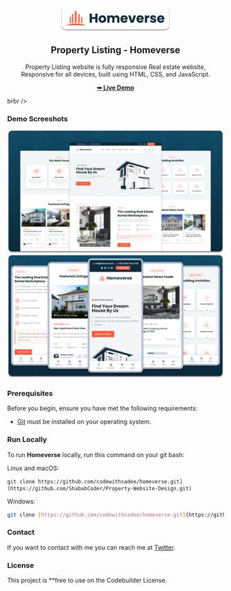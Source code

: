 <div align="center">
  
  <br />
  <br />
  
  <img src="./readme-images/project-logo.png" />

  <h2 align="center">Property Listing - Homeverse</h2>

  Property Listing website is fully responsive Real estate website, <br />Responsive for all devices, built using HTML, CSS, and JavaScript.

  <a href="https://shababcoder.github.io/homeverse/"><strong>➥ Live Demo</strong></a>

</div>
brbr />

### Demo Screeshots

![Website Desktop Demo](./readme-images/desktop.png "Desktop Demo")
![Website Mobile Demo](./readme-images/mobile.png "Mobile Demo")

### Prerequisites

Before you begin, ensure you have met the following requirements:

* [Git](https://git-scm.com/downloads "Download Git") must be installed on your operating system.

### Run Locally

To run **Homeverse** locally, run this command on your git bash:

Linux and macOS:

``` 
git clone https://github.com/codewithsadee/homeverse.git](https://github.com/ShababCoder/Property-Website-Design.git)
```

Windows:

```bash
git clone [https://github.com/codewithsadee/homeverse.git](https://github.com/ShababCoder/Property-Website-Design.git)
```

### Contact

If you want to contact with me you can reach me at [Twitter](https://www.twitter.com/hussaini304).

### License

This project is **free to use on the Codebuilder License.
